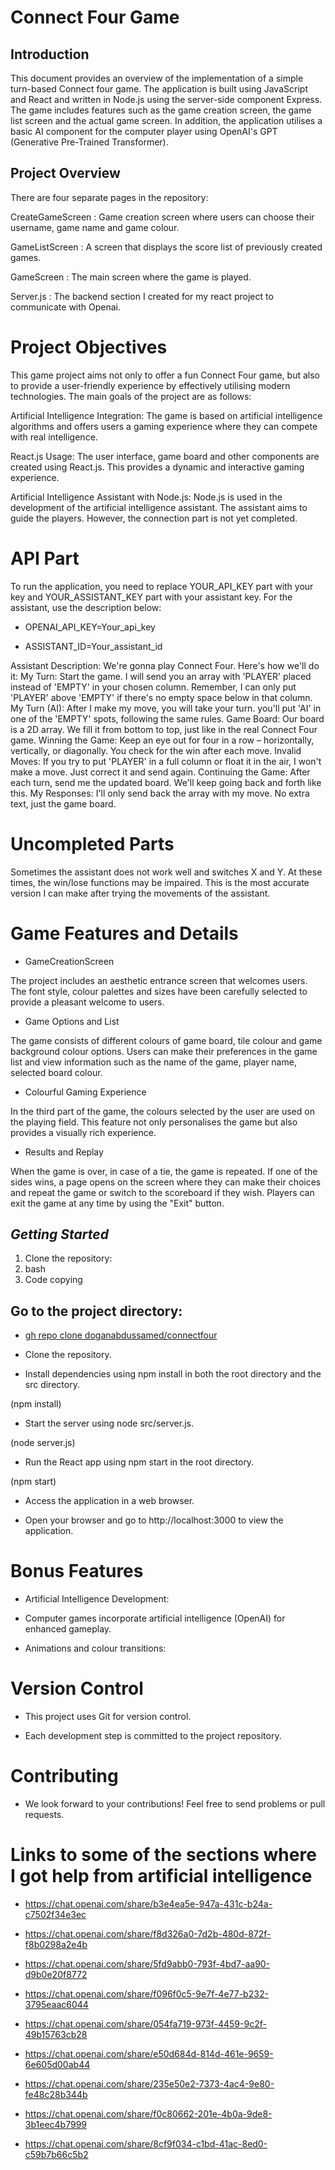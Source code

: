 # Connect Four Game

## Introduction

This document provides an overview of the implementation of a simple turn-based Connect four game. The application is built using JavaScript and React and written in Node.js using the server-side component Express. The game includes features such as the game creation screen, the game list screen and the actual game screen. In addition, the application utilises a basic AI component for the computer player using OpenAI's GPT (Generative Pre-Trained Transformer).

## Project Overview
There are four separate pages in the repository:

CreateGameScreen : Game creation screen where users can choose their username, game name and game colour.

GameListScreen : A screen that displays the score list of previously created games.

GameScreen : The main screen where the game is played.

Server.js : The backend section I created for my react project to communicate with Openai.


# Project Objectives

This game project aims not only to offer a fun Connect Four game, but also to provide a user-friendly experience by effectively utilising modern technologies. The main goals of the project are as follows:

Artificial Intelligence Integration: The game is based on artificial intelligence algorithms and offers users a gaming experience where they can compete with real intelligence.

React.js Usage: The user interface, game board and other components are created using React.js. This provides a dynamic and interactive gaming experience.

Artificial Intelligence Assistant with Node.js: Node.js is used in the development of the artificial intelligence assistant. The assistant aims to guide the players. However, the connection part is not yet completed.


# API Part

To run the application, you need to replace YOUR_API_KEY part with your key and YOUR_ASSISTANT_KEY part with your assistant key. For the assistant, use the description below:

- OPENAI_API_KEY=Your_api_key

- ASSISTANT_ID=Your_assistant_id

Assistant Description: We're gonna play Connect Four. Here's how we'll do it: My Turn: Start the game. I will send you an array with 'PLAYER' placed instead of 'EMPTY' in your chosen column. Remember, I can only put 'PLAYER' above 'EMPTY' if there's no empty space below in that column. My Turn (AI): After I make my move, you will take your turn. you'll put 'AI' in one of the 'EMPTY' spots, following the same rules. Game Board: Our board is a 2D array. We fill it from bottom to top, just like in the real Connect Four game. Winning the Game: Keep an eye out for four in a row – horizontally, vertically, or diagonally. You check for the win after each move. Invalid Moves: If you try to put 'PLAYER' in a full column or float it in the air, I won't make a move. Just correct it and send again. Continuing the Game: After each turn, send me the updated board. We'll keep going back and forth like this. My Responses: I'll only send back the array with my move. No extra text, just the game board. 



# Uncompleted Parts

Sometimes the assistant does not work well and switches X and Y. At these times, the win/lose functions may be impaired. This is the most accurate version I can make after trying the movements of the assistant.

# Game Features and Details

- GameCreationScreen

The project includes an aesthetic entrance screen that welcomes users. The font style, colour palettes and sizes have been carefully selected to provide a pleasant welcome to users.

- Game Options and List
  
The game consists of different colours of game board, tile colour and game background colour options. Users can make their preferences in the game list and view information such as the name of the game, player name, selected board colour.

- Colourful Gaming Experience

In the third part of the game, the colours selected by the user are used on the playing field. This feature not only personalises the game but also provides a visually rich experience.

- Results and Replay
  
When the game is over, in case of a tie, the game is repeated. If one of the sides wins, a page opens on the screen where they can make their choices and repeat the game or switch to the scoreboard if they wish. Players can exit the game at any time by using the "Exit" button.

## *Getting Started*

1. Clone the repository:
2. bash
3. Code copying

## Go to the project directory:


- [gh repo clone doganabdussamed/connectfour](https://github.com/doganabdussamed/connectfour) 


- Clone the repository.

- Install dependencies using npm install in both the root directory and the src directory.

 (npm install)

- Start the server using node src/server.js.

(node server.js) 

- Run the React app using npm start in the root directory.

(npm start)

- Access the application in a web browser.


-  Open your browser and go to http://localhost:3000 to view the application.





# Bonus Features

- Artificial Intelligence Development:

- Computer games incorporate artificial intelligence (OpenAI) for enhanced gameplay.

- Animations and colour transitions:

# Version Control

- This project uses Git for version control.

- Each development step is committed to the project repository.

# Contributing

- We look forward to your contributions! Feel free to send problems or pull requests.

# Links to some of the sections where I got help from artificial intelligence

- https://chat.openai.com/share/b3e4ea5e-947a-431c-b24a-c7502f34e3ec

- https://chat.openai.com/share/f8d326a0-7d2b-480d-872f-f8b0298a2e4b

- https://chat.openai.com/share/5fd9abb0-793f-4bd7-aa90-d9b0e20f8772

- https://chat.openai.com/share/f096f0c5-9e7f-4e77-b232-3795eaac6044

- https://chat.openai.com/share/054fa719-973f-4459-9c2f-49b15763cb28

- https://chat.openai.com/share/e50d684d-814d-461e-9659-6e605d00ab44

- https://chat.openai.com/share/235e50e2-7373-4ac4-9e80-fe48c28b344b

- https://chat.openai.com/share/f0c80662-201e-4b0a-9de8-3b1eec4b7999

- https://chat.openai.com/share/8cf9f034-c1bd-41ac-8ed0-c59b7b66c5b2











